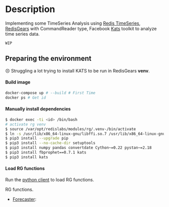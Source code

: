 # Description
Implementing some TimeSeries Analysis using [Redis TimeSeries](https://redis.io/docs/stack/timeseries/), [RedisGears](https://redisgears.io/) with CommandReader type, 
Facebook [Kats](https://github.com/facebookresearch/Kats) toolkit to analyze time series data.

`WIP`

## Preparing the environment

:persevere: Struggling a lot trying to install KATS to be run in RedisGears **venv**. 

#### Build image
```bash
docker-compose up # --build # First Time
docker ps # Get id
```

#### Manually install dependencies
```bash
$ docker exec -ti <id> /bin/bash
# activate rg venv
$ source /var/opt/redislabs/modules/rg/.venv-/bin/activate
$ ln -s /usr/lib/x86_64-linux-gnu/libffi.so.7 /usr/lib/x86_64-linux-gnu/libffi.so.6
$ pip3 install --upgrade pip
$ pip3 install --no-cache-dir setuptools
$ pip3 install numpy pandas convertdate Cython~=0.22 pystan~=2.18
$ pip3 install fbprophet==0.7.1 kats
$ pip3 install kats
```

#### Load RG functions
Run the [python client](python/loader-rgs.py) to load RG functions. 

RG functions. 

* [Forecaster](python/rg-forecasting.py): 
